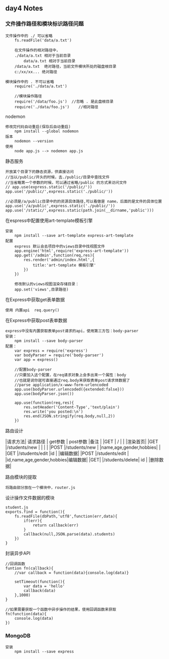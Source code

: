 ## day4 Notes

### 文件操作路径和模块标识路径问题

	文件操作中的 ./ 可以省略
		fs.readFile('data/a.txt')
		
		在文件操作的相对路径中，
		./data/a.txt 相对于当前目录
			data/a.txt 相对于当前目录
		/data/a.txt  绝对路径，当前文件模块所处的磁盘根目录
		c:/xx/xx... 绝对路径
		
	模块操作中的 . 不可以省略
		require('./data/a.txt')
		
		//模块操作路径
		require('/data/foo.js')	 //忽略 . 是此盘根目录
		require('./data/foo.js')	//相对路径

nodemon	
	
	修改完代码自动重启(保存后自动重启)
		npm install --global nodemon
	版本
		nodemon --version
	使用
		node app.js --> nodemon app.js

静态服务
	
	开放某个目录下的静态资源，供直接访问
	//当以/public/开头的时候，去./public/目录中查找文件
	//当省略第一个参数的时候，可以通过省略/public 的方式来访问文件
	// app.use(express.static('/public/'))
	app.use('/public/',express.static('./public/'))
	
	//必须是/a/public目录中的的资源具体路径,可以看做是 name，后面的是文件的具体位置
	app.use('/a/public',express.static('./public/'))
	app.use('/static/',express.static(path.join(__dirname,'public')))

在espress中配置使用art-template模板引擎

	安装
		npm install --save art-template express-art-template
	配置
		express 默认会去项目中的views目录中找视图文件
		app.engine('html',require('express-art-template'))
		app.get('/admin',function(req,res){
			res.render('admin/index.html',{
				title:'art-template 模板引擎'
			})
		})
		
		修改默认的views视图渲染存储目录：
		app.set('views',目录路径)
在Express中获取get表单数据
	
	使用 内置api  req.query()
在Express中获取post表单数据
	
	express中没有内置获取表单post请求的api，使用第三方包：body-parser
	安装：
		npm install --save body-parser
	配置：
		var express = require('express')
		var bodyParser = require('body-parser')
		var app = express()
		
		//配置body-parser
		//只要加入这个配置，在req请求对象上会多出来一个属性：body
		//也就是说你就可直接通过req.body来获取表单post请求体数据了
		//parse application/x-www-form-urlencoded
		app.use(bodyParser.urlencoded({extended:false}))
		app.use(bodyParser.json())
		
		app.use(function(req,res){
			res.setHeader('Content-Type','text/plain')
			res.write('you posted:\n')
			res.end(JSON.stringify(req.body,null,2))
		})

路由设计
	
|请求方法|	请求路径		|	get参数	|	post参数				|备注	|
|GET	|	/			|			|						|渲染首页|
|GET	|/students/new	|			|						| 		|
|POST	|/students/new	|			|name,age,gender,hobbies|		|	
|GET	|/students/edit	|id			|						|编辑数据|
|POST	|/students/edit	|			|id,name,age,gender,hobbies|编辑数据|
|GET|	|/students/delete|	id		|						|删除数据|

路由模块的提取
	
	将路由部分放在一个模块中，router.js

设计操作文件数据的模块
	
	student.js
	exports.find = function(){
		fs.readFile(dbPath,'utf8',function(err,data){
			if(err){
				return callback(err)
			}
			callback(null,JSON.parse(data).students)
		})
	}
	
封装异步API
	
	//回调函数
	funtion fn(callback){
		//var callback = function(data){console.log(data)}
		
		setTimeout(function(){
			var data = 'hello'
			callback(data)
		},1000)
	}
	
	//如果需要获取一个函数中异步操作的结果，使用回调函数来获取
	fn(function(data){
		console.log(data)
	})
	
### MongoDB
	
	安装
		npm install --save express
		
	